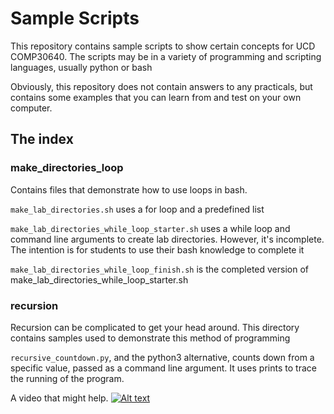 # Sample Scripts
This repository contains sample scripts to show certain concepts for UCD COMP30640. The scripts may be in a variety of programming and scripting languages, usually python or bash

Obviously, this repository does not contain answers to any practicals, but contains some examples that you can learn from and test on your own computer.


## The index
### make_directories_loop
Contains files that demonstrate how to use loops in bash.

```make_lab_directories.sh``` uses a for loop and a predefined list

```make_lab_directories_while_loop_starter.sh``` uses a while loop and command line arguments to create lab directories. However, it's incomplete. The intention is for students to use their bash knowledge to complete it

```make_lab_directories_while_loop_finish.sh``` is the completed version of make_lab_directories_while_loop_starter.sh

### recursion
Recursion can be complicated to get your head around. This directory contains samples used to demonstrate this method of programming

```recursive_countdown.py```, and the python3 alternative, counts down from a specific value, passed as a command line argument. It uses prints to trace the running of the program.

A video that might help.
[![Alt text](https://img.youtube.com/vi/Mv9NEXX1VHc/0.jpg)](https://www.youtube.com/watch?v=Mv9NEXX1VHc)